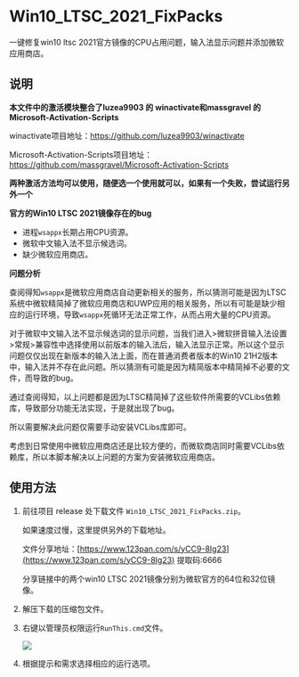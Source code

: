 # Win10_LTSC_2021_FixPacks
一键修复win10 ltsc 2021官方镜像的CPU占用问题，输入法显示问题并添加微软应用商店。

## 说明

**本文件中的激活模块整合了luzea9903 的 winactivate和massgravel 的 Microsoft-Activation-Scripts**

winactivate项目地址：https://github.com/luzea9903/winactivate

Microsoft-Activation-Scripts项目地址：https://github.com/massgravel/Microsoft-Activation-Scripts

**两种激活方法均可以使用，随便选一个使用就可以，如果有一个失败，尝试运行另外一个**

**官方的Win10 LTSC 2021镜像存在的bug**

- 进程`wsappx`长期占用CPU资源。
- 微软中文输入法不显示候选词。
- 缺少微软应用商店。

**问题分析**

查阅得知`wsappx`是微软应用商店自动更新相关的服务，所以猜测可能是因为LTSC系统中微软精简掉了微软应用商店和UWP应用的相关服务，所以有可能是缺少相应的运行环境，导致`wsappx`死循环无法正常工作，从而占用大量的CPU资源。

对于微软中文输入法不显示候选词的显示问题，当我们进入>微软拼音输入法设置>常规>兼容性中选择使用以前版本的输入法后，输入法显示正常。所以这个显示问题仅仅出现在新版本的输入法上面，而在普通消费者版本的Win10 21H2版本中，输入法并不存在此问题。所以猜测有可能是因为精简版本中精简掉不必要的文件，而导致的bug。

通过查阅得知，以上问题都是因为LTSC精简掉了这些软件所需要的VCLibs依赖库，导致部分功能无法实现，于是就出现了bug。

所以需要解决此问题仅需要手动安装VCLibs库即可。

考虑到日常使用中微软应用商店还是比较方便的，而微软商店同时需要VCLibs依赖库，所以本脚本解决以上问题的方案为安装微软应用商店。

## 使用方法

1. 前往项目 release 处下载文件 `Win10_LTSC_2021_FixPacks.zip`。

   如果速度过慢，这里提供另外的下载地址。

   文件分享地址：[https://www.123pan.com/s/yCC9-8Ig23](https://www.123pan.com/s/yCC9-8Ig23) 提取码:6666

   分享链接中的两个win10 LTSC 2021镜像分别为微软官方的64位和32位镜像。

2. 解压下载的压缩包文件。

3. 右键以管理员权限运行`RunThis.cmd`文件。

   ![](https://pic.imgdb.cn/item/629180020947543129f91dc8.jpg)

4. 根据提示和需求选择相应的运行选项。
